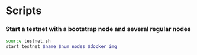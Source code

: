 # Scripts


### Start a testnet with a bootstrap node and several regular nodes
```bash
source testnet.sh
start_testnet $name $num_nodes $docker_img
```
